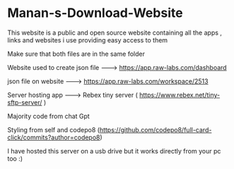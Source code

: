 # Manan-s-Download-Website
This website is a public and open source website containing all the apps , links and websites i use providing easy access to them

Make sure that both files are in the same folder

Website used to create json file ---> https://app.raw-labs.com/dashboard

json file on website --->  https://app.raw-labs.com/workspace/2513

Server hosting app ---> Rebex tiny server ( https://www.rebex.net/tiny-sftp-server/ )

Majority code from chat Gpt

Styling from self and codepo8 (https://github.com/codepo8/full-card-click/commits?author=codepo8)

I have hosted this server on a usb drive but it works directly from your pc too :)
